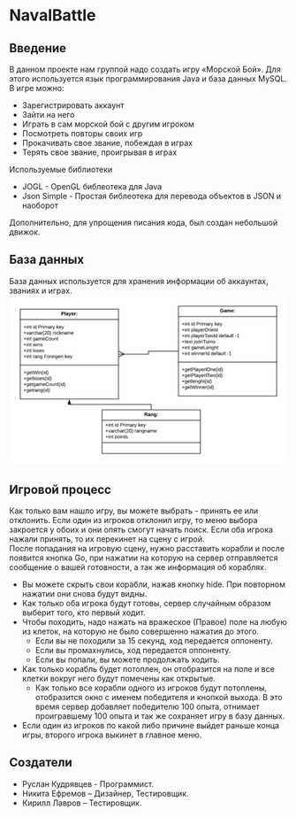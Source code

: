 # NavalBattle

## Введение
В данном проекте нам группой надо создать игру «Морской Бой». Для этого используется язык программирования Java и база данных MySQL.
<br>
В игре можно:
* Зарегистрировать аккаунт
* Зайти на него
* Играть в сам морской бой с другим игроком
* Посмотреть повторы своих игр
* Прокачивать свое звание, побеждая в играх
* Терять свое звание, проигрывая в играх

Используемые библиотеки
* JOGL - OpenGL библеотека для Java
* Json Simple - Простая библеотека для перевода объектов в JSON и наоборот

Дополнительно, для упрощения писания кода, был создан небольшой движок.

## База данных
База данных используется для хранения информации об аккаунтах, званиях и играх.
![UML Schema](https://github.com/creperkiler2101/NavalBattle/blob/master/UMLSchema.png)

## Игровой процесс
Как только вам нашло игру, вы можете выбрать - принять ее или отклонить.
Если один из игроков отклонил игру, то меню выбора закроется у обоих и они опять смогут начать поиск.
Если оба игрока нажали принять, то их перекинет на сцену с игрой.
<br>
После попадания на игровую сцену, нужно расставить корабли и после появится кнопка Go, при нажатии на которую на сервер отправляется сообщение о вашей готовности, а так же информация об кораблях.
* Вы можете скрыть свои корабли, нажав кнопку hide. При повторном нажатии они снова будут видны.
* Как только оба игрока будут готовы, сервер случайным образом выберит того, кто первый ходит.
* Чтобы походить, надо нажать на вражеское (Правое) поле на любую из клеток, на которую не было совершенно нажатия до этого.
  * Если вы не походили за 15 секунд, ход передается оппоненту.
  * Если вы промахнулись, ход передается оппоненту.
  * Если вы попали, вы можете продолжать ходить.
* Как только корабль будет потоплен, он отобразится на поле и все клетки вокруг него будут помечены как открытые.
  * Как только все корабли одного из игроков будут потоплены, отобразится окно с именем победителя и кнопкой выхода.
В это время сервер добавляет победителю 100 опыта, отнимает проигравшему 100 опыта и так же сохраняет игру в базу данных.
* Если один из игроков по какой либо причине выйдет раньше конца игры, второго игрока выкинет в главное меню.

## Создатели
* Руслан Кудрявцев - Программист.
* Никита Ефремов – Дизайнер, Тестировщик.
* Кирилл Лавров – Тестировщик.
